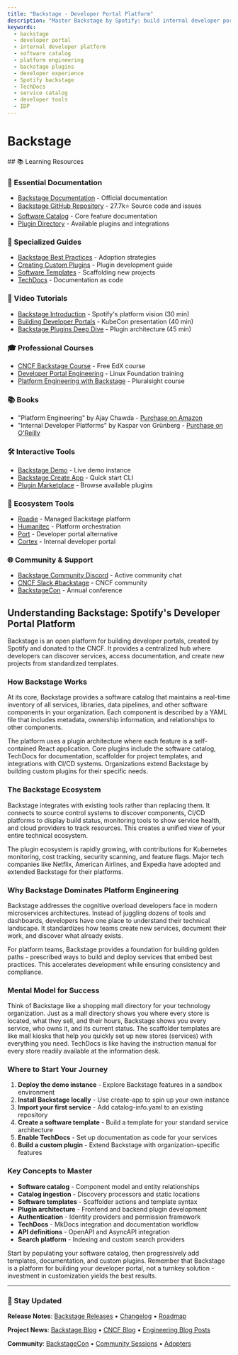 ```yaml
---
title: "Backstage - Developer Portal Platform"
description: "Master Backstage by Spotify: build internal developer portals, software catalogs, and platform engineering solutions. Learn plugins, templates, and TechDocs integration."
keywords:
  - backstage
  - developer portal
  - internal developer platform
  - software catalog
  - platform engineering
  - backstage plugins
  - developer experience
  - Spotify backstage
  - TechDocs
  - service catalog
  - developer tools
  - IDP
---
```


# Backstage

<GitHubButtons />
## 📚 Learning Resources

### 📖 Essential Documentation
- [Backstage Documentation](https://backstage.io/docs/overview/what-is-backstage) - Official documentation
- [Backstage GitHub Repository](https://github.com/backstage/backstage) - 27.7k⭐ Source code and issues
- [Software Catalog](https://backstage.io/docs/features/software-catalog/) - Core feature documentation
- [Plugin Directory](https://backstage.io/plugins) - Available plugins and integrations

### 📝 Specialized Guides
- [Backstage Best Practices](https://backstage.io/docs/overview/adopting) - Adoption strategies
- [Creating Custom Plugins](https://backstage.io/docs/plugins/create-a-plugin) - Plugin development guide
- [Software Templates](https://backstage.io/docs/features/software-templates/) - Scaffolding new projects
- [TechDocs](https://backstage.io/docs/features/techdocs/) - Documentation as code

### 🎥 Video Tutorials
- [Backstage Introduction](https://www.youtube.com/watch?v=85TQEpNCaU0) - Spotify's platform vision (30 min)
- [Building Developer Portals](https://www.youtube.com/watch?v=Qh0TjR0fIXg) - KubeCon presentation (40 min)
- [Backstage Plugins Deep Dive](https://www.youtube.com/watch?v=q5TXXhk0x1A) - Plugin architecture (45 min)

### 🎓 Professional Courses
- [CNCF Backstage Course](https://www.edx.org/course/introduction-to-backstage) - Free EdX course
- [Developer Portal Engineering](https://training.linuxfoundation.org/training/backstage-an-introduction/) - Linux Foundation training
- [Platform Engineering with Backstage](https://www.pluralsight.com/courses/platform-engineering-backstage) - Pluralsight course

### 📚 Books
- "Platform Engineering" by Ajay Chawda - [Purchase on Amazon](https://www.amazon.com/dp/1098153243)
- "Internal Developer Platforms" by Kaspar von Grünberg - [Purchase on O'Reilly](https://www.oreilly.com/library/view/internal-developer-platforms/9781098125769/)

### 🛠️ Interactive Tools
- [Backstage Demo](https://demo.backstage.io/) - Live demo instance
- [Backstage Create App](https://backstage.io/docs/getting-started/) - Quick start CLI
- [Plugin Marketplace](https://backstage.io/plugins) - Browse available plugins

### 🚀 Ecosystem Tools
- [Roadie](https://roadie.io/) - Managed Backstage platform
- [Humanitec](https://humanitec.com/) - Platform orchestration
- [Port](https://www.getport.io/) - Developer portal alternative
- [Cortex](https://www.cortex.io/) - Internal developer portal

### 🌐 Community & Support
- [Backstage Community Discord](https://discord.gg/backstage) - Active community chat
- [CNCF Slack #backstage](https://cloud-native.slack.com/archives/C01E8HU7A4K) - CNCF community
- [BackstageCon](https://events.linuxfoundation.org/kubecon-cloudnativecon-north-america/co-located-events/backstagecon/) - Annual conference

## Understanding Backstage: Spotify's Developer Portal Platform

Backstage is an open platform for building developer portals, created by Spotify and donated to the CNCF. It provides a centralized hub where developers can discover services, access documentation, and create new projects from standardized templates.

### How Backstage Works
At its core, Backstage provides a software catalog that maintains a real-time inventory of all services, libraries, data pipelines, and other software components in your organization. Each component is described by a YAML file that includes metadata, ownership information, and relationships to other components.

The platform uses a plugin architecture where each feature is a self-contained React application. Core plugins include the software catalog, TechDocs for documentation, scaffolder for project templates, and integrations with CI/CD systems. Organizations extend Backstage by building custom plugins for their specific needs.

### The Backstage Ecosystem
Backstage integrates with existing tools rather than replacing them. It connects to source control systems to discover components, CI/CD platforms to display build status, monitoring tools to show service health, and cloud providers to track resources. This creates a unified view of your entire technical ecosystem.

The plugin ecosystem is rapidly growing, with contributions for Kubernetes monitoring, cost tracking, security scanning, and feature flags. Major tech companies like Netflix, American Airlines, and Expedia have adopted and extended Backstage for their platforms.

### Why Backstage Dominates Platform Engineering
Backstage addresses the cognitive overload developers face in modern microservices architectures. Instead of juggling dozens of tools and dashboards, developers have one place to understand their technical landscape. It standardizes how teams create new services, document their work, and discover what already exists.

For platform teams, Backstage provides a foundation for building golden paths - prescribed ways to build and deploy services that embed best practices. This accelerates development while ensuring consistency and compliance.

### Mental Model for Success
Think of Backstage like a shopping mall directory for your technology organization. Just as a mall directory shows you where every store is located, what they sell, and their hours, Backstage shows you every service, who owns it, and its current status. The scaffolder templates are like mall kiosks that help you quickly set up new stores (services) with everything you need. TechDocs is like having the instruction manual for every store readily available at the information desk.

### Where to Start Your Journey
1. **Deploy the demo instance** - Explore Backstage features in a sandbox environment
2. **Install Backstage locally** - Use create-app to spin up your own instance
3. **Import your first service** - Add catalog-info.yaml to an existing repository
4. **Create a software template** - Build a template for your standard service architecture
5. **Enable TechDocs** - Set up documentation as code for your services
6. **Build a custom plugin** - Extend Backstage with organization-specific features

### Key Concepts to Master
- **Software catalog** - Component model and entity relationships
- **Catalog ingestion** - Discovery processors and static locations
- **Software templates** - Scaffolder actions and template syntax
- **Plugin architecture** - Frontend and backend plugin development
- **Authentication** - Identity providers and permission framework
- **TechDocs** - MkDocs integration and documentation workflow
- **API definitions** - OpenAPI and AsyncAPI integration
- **Search platform** - Indexing and custom search providers

Start by populating your software catalog, then progressively add templates, documentation, and custom plugins. Remember that Backstage is a platform for building your developer portal, not a turnkey solution - investment in customization yields the best results.

---

### 📡 Stay Updated

**Release Notes**: [Backstage Releases](https://github.com/backstage/backstage/releases) • [Changelog](https://github.com/backstage/backstage/blob/master/docs/releases/changelog.md) • [Roadmap](https://backstage.io/docs/overview/roadmap)

**Project News**: [Backstage Blog](https://backstage.io/blog) • [CNCF Blog](https://www.cncf.io/blog/?_sft_projects=backstage) • [Engineering Blog Posts](https://backstage.spotify.com/)

**Community**: [BackstageCon](https://events.linuxfoundation.org/backstagecon/) • [Community Sessions](https://backstage.io/community) • [Adopters](https://backstage.io/adopters)
